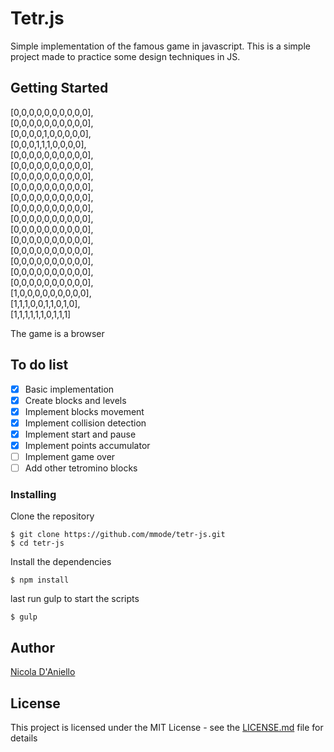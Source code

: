 # Tetr.js

Simple implementation of the famous game in javascript.
This is a simple project made to practice some design techniques in JS.

## Getting Started

[0,0,0,0,0,0,0,0,0,0],  
[0,0,0,0,0,0,0,0,0,0],  
[0,0,0,0,1,0,0,0,0,0],  
[0,0,0,1,1,1,0,0,0,0],  
[0,0,0,0,0,0,0,0,0,0],  
[0,0,0,0,0,0,0,0,0,0],  
[0,0,0,0,0,0,0,0,0,0],  
[0,0,0,0,0,0,0,0,0,0],  
[0,0,0,0,0,0,0,0,0,0],  
[0,0,0,0,0,0,0,0,0,0],  
[0,0,0,0,0,0,0,0,0,0],  
[0,0,0,0,0,0,0,0,0,0],  
[0,0,0,0,0,0,0,0,0,0],  
[0,0,0,0,0,0,0,0,0,0],  
[0,0,0,0,0,0,0,0,0,0],  
[0,0,0,0,0,0,0,0,0,0],  
[0,0,0,0,0,0,0,0,0,0],  
[1,0,0,0,0,0,0,0,0,0],  
[1,1,1,0,0,1,1,0,1,0],  
[1,1,1,1,1,1,0,1,1,1]

The game is a browser

## To do list

- [x] Basic implementation
- [x] Create blocks and levels
- [x] Implement blocks movement
- [x] Implement collision detection
- [x] Implement start and pause
- [x] Implement points accumulator
- [ ] Implement game over
- [ ] Add other tetromino blocks

### Installing

Clone the repository

```
$ git clone https://github.com/mmode/tetr-js.git
$ cd tetr-js
```

Install the dependencies

```
$ npm install
```

last run gulp to start the scripts

```
$ gulp
```

## Author

[Nicola D'Aniello](https://github.com/mmode)

## License

This project is licensed under the MIT License - see the [LICENSE.md](LICENSE.md) file for details
